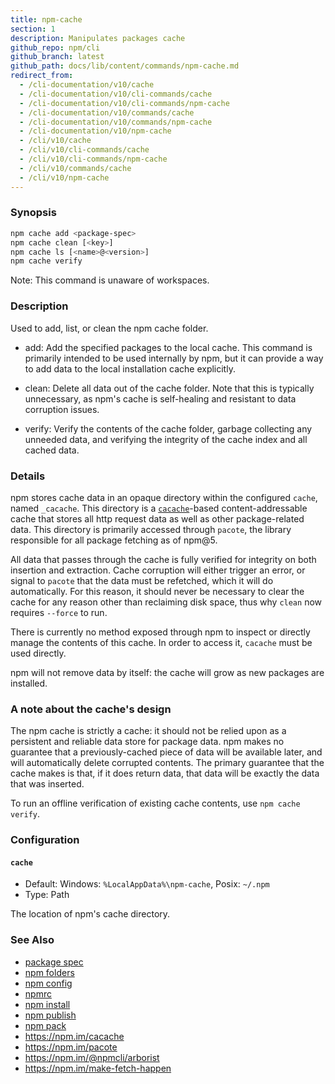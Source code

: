 ```yaml
---
title: npm-cache
section: 1
description: Manipulates packages cache
github_repo: npm/cli
github_branch: latest
github_path: docs/lib/content/commands/npm-cache.md
redirect_from:
  - /cli-documentation/v10/cache
  - /cli-documentation/v10/cli-commands/cache
  - /cli-documentation/v10/cli-commands/npm-cache
  - /cli-documentation/v10/commands/cache
  - /cli-documentation/v10/commands/npm-cache
  - /cli-documentation/v10/npm-cache
  - /cli/v10/cache
  - /cli/v10/cli-commands/cache
  - /cli/v10/cli-commands/npm-cache
  - /cli/v10/commands/cache
  - /cli/v10/npm-cache
---
```


### Synopsis

```bash
npm cache add <package-spec>
npm cache clean [<key>]
npm cache ls [<name>@<version>]
npm cache verify
```

Note: This command is unaware of workspaces.

### Description

Used to add, list, or clean the npm cache folder.

* add:
  Add the specified packages to the local cache.  This command is primarily
  intended to be used internally by npm, but it can provide a way to
  add data to the local installation cache explicitly.

* clean:
  Delete all data out of the cache folder.  Note that this is typically
  unnecessary, as npm's cache is self-healing and resistant to data
  corruption issues.

* verify:
  Verify the contents of the cache folder, garbage collecting any unneeded
  data, and verifying the integrity of the cache index and all cached data.

### Details

npm stores cache data in an opaque directory within the configured `cache`,
named `_cacache`. This directory is a
[`cacache`](http://npm.im/cacache)-based content-addressable cache that
stores all http request data as well as other package-related data. This
directory is primarily accessed through `pacote`, the library responsible
for all package fetching as of npm@5.

All data that passes through the cache is fully verified for integrity on
both insertion and extraction. Cache corruption will either trigger an
error, or signal to `pacote` that the data must be refetched, which it will
do automatically. For this reason, it should never be necessary to clear
the cache for any reason other than reclaiming disk space, thus why `clean`
now requires `--force` to run.

There is currently no method exposed through npm to inspect or directly
manage the contents of this cache. In order to access it, `cacache` must be
used directly.

npm will not remove data by itself: the cache will grow as new packages are
installed.

### A note about the cache's design

The npm cache is strictly a cache: it should not be relied upon as a
persistent and reliable data store for package data. npm makes no guarantee
that a previously-cached piece of data will be available later, and will
automatically delete corrupted contents. The primary guarantee that the
cache makes is that, if it does return data, that data will be exactly the
data that was inserted.

To run an offline verification of existing cache contents, use `npm cache
verify`.

### Configuration

#### `cache`

* Default: Windows: `%LocalAppData%\npm-cache`, Posix: `~/.npm`
* Type: Path

The location of npm's cache directory.



### See Also

* [package spec](/cli/v10/using-npm/package-spec)
* [npm folders](/cli/v10/configuring-npm/folders)
* [npm config](/cli/v10/commands/npm-config)
* [npmrc](/cli/v10/configuring-npm/npmrc)
* [npm install](/cli/v10/commands/npm-install)
* [npm publish](/cli/v10/commands/npm-publish)
* [npm pack](/cli/v10/commands/npm-pack)
* https://npm.im/cacache
* https://npm.im/pacote
* https://npm.im/@npmcli/arborist
* https://npm.im/make-fetch-happen
